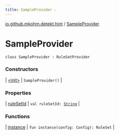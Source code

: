 ```yaml
---
title: SampleProvider - 
---
```


[io.github.mkohm.detekt.hint](../index.html) / [SampleProvider](./index.html)

# SampleProvider

`class SampleProvider : RuleSetProvider`

### Constructors

| [&lt;init&gt;](-init-.html) | `SampleProvider()` |

### Properties

| [ruleSetId](rule-set-id.html) | `val ruleSetId: `[`String`](https://kotlinlang.org/api/latest/jvm/stdlib/kotlin/-string/index.html) |

### Functions

| [instance](instance.html) | `fun instance(config: Config): RuleSet` |

